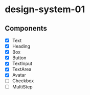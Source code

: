 # design-system-01

## Components

- [X] Text
- [X] Heading
- [X] Box
- [X] Button
- [X] TextInput
- [X] TextArea
- [X] Avatar
- [ ] Checkbox
- [ ] MultiStep
